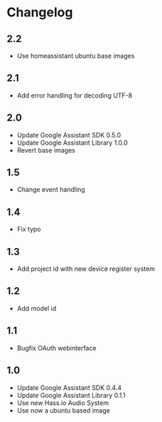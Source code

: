 # Changelog

## 2.2

- Use homeassistant ubuntu base images

## 2.1

- Add error handling for decoding UTF-8

## 2.0

- Update Google Assistant SDK 0.5.0
- Update Google Assistant Library 1.0.0
- Revert base images

## 1.5

- Change event handling

## 1.4

- Fix typo

## 1.3

- Add project id with new device register system

## 1.2

- Add model id

## 1.1

- Bugfix OAuth webinterface

## 1.0

- Update Google Assistant SDK 0.4.4
- Update Google Assistant Library 0.1.1
- Use new Hass.io Audio System
- Use now a ubuntu based image
